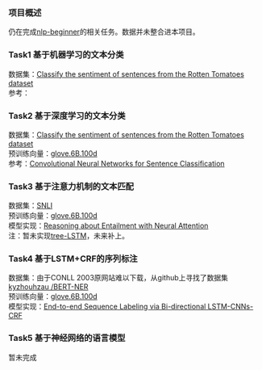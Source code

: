 ### 项目概述
仍在完成[nlp-beginner](https://github.com/FudanNLP/nlp-beginner)的相关任务。数据并未整合进本项目。

### Task1 基于机器学习的文本分类
数据集：[Classify the sentiment of sentences from the Rotten Tomatoes dataset](https://www.kaggle.com/c/sentiment-analysis-on-movie-reviews)  
参考：

### Task2 基于深度学习的文本分类
数据集：[Classify the sentiment of sentences from the Rotten Tomatoes dataset](https://www.kaggle.com/c/sentiment-analysis-on-movie-reviews)  
预训练向量：[glove.6B.100d](https://nlp.stanford.edu/projects/glove/)  
参考：[Convolutional Neural Networks for Sentence Classification](https://arxiv.org/abs/1408.5882)  

### Task3 基于注意力机制的文本匹配
数据集：[SNLI](https://nlp.stanford.edu/projects/snli/)  
预训练向量：[glove.6B.100d](https://nlp.stanford.edu/projects/glove/)  
模型实现：[Reasoning about Entailment with Neural Attention](https://arxiv.org/pdf/1509.06664v1.pdf)  
注：暂未实现[tree-LSTM](https://arxiv.org/pdf/1609.06038v3.pdf)，未来补上。  

### Task4 基于LSTM+CRF的序列标注
数据集：由于CONLL 2003原网站难以下载，从github上寻找了数据集[kyzhouhzau
/BERT-NER](https://github.com/kyzhouhzau/BERT-NER/tree/master/data)  
预训练向量：[glove.6B.100d](https://nlp.stanford.edu/projects/glove/)  
模型实现：[End-to-end Sequence Labeling via Bi-directional LSTM-CNNs-CRF](https://arxiv.org/pdf/1603.01354.pdf)

### Task5 基于神经网络的语言模型
暂未完成